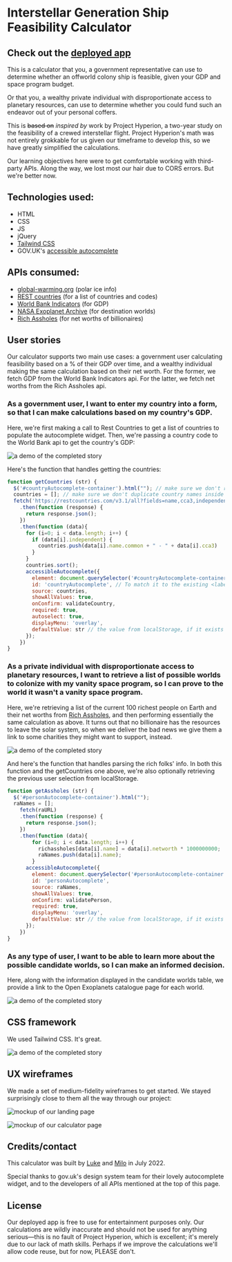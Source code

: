 # Interstellar Generation Ship Feasibility Calculator

## Check out the [deployed app](https://lshillman.github.io/generation-ship-calculator/)

This is a calculator that you, a government representative can use to determine whether an offworld colony ship is feasible, given your GDP and space program budget.

Or that you, a wealthy private individual with disproportionate access to planetary resources, can use to determine whether you could fund such an endeavor out of your personal coffers.

This is ~~based on~~ _inspired by_ work by Project Hyperion, a two-year study on the feasibility of a crewed interstellar flight. Project Hyperion's math was not entirely grokkable for us given our timeframe to develop this, so we have greatly simplified the calculations.

Our learning objectives here were to get comfortable working with third-party APIs. Along the way, we lost most our hair due to CORS errors. But we're better now.


## Technologies used:

* HTML
* CSS
* JS
* jQuery
* [Tailwind CSS](https://tailwindcss.com/)
* GOV.UK's [accessible autocomplete](https://github.com/alphagov/accessible-autocomplete)

## APIs consumed:
* [global-warming.org](https://global-warming.org/) (polar ice info)
* [REST countries](https://restcountries.com/) (for a list of countries and codes)
* [World Bank Indicators](https://datahelpdesk.worldbank.org/knowledgebase/articles/898581-api-basic-call-structures) (for GDP)
* [NASA Exoplanet Archive](https://exoplanetarchive.ipac.caltech.edu/docs/program_interfaces.html) (for destination worlds)
* [Rich Assholes](https://richassholes.ml/) (for net worths of billionaires)

## User stories

Our calculator supports two main use cases: a government user calculating feasibility based on a % of their GDP over time, and a wealthy individual making the same calculation based on their net worth. For the former, we fetch GDP from the World Bank Indicators api. For the latter, we fetch net worths from the Rich Assholes api.

### As a government user, I want to enter my country into a form, so that I can make calculations based on my country's GDP.
Here, we're first making a call to Rest Countries to get a list of countries to populate the autocomplete widget. Then, we're passing a country code to the World Bank api to get the country's GDP:

![a demo of the completed story](./assets/readme/gs-country.gif)

Here's the function that handles getting the countries:
````javascript
function getCountries (str) {
  $('#countryAutocomplete-container').html(""); // make sure we don't render two autocompletes after getting stuff from localStorage
  countries = []; // make sure we don't duplicate country names inside the list after loading localStorage
  fetch('https://restcountries.com/v3.1/all?fields=name,cca3,independent')
    .then(function (response) {
      return response.json();
    })
    .then(function (data){
      for (i=0; i < data.length; i++) {
        if (data[i].independent) {
          countries.push(data[i].name.common + " - " + data[i].cca3)
        }
      }
      countries.sort();
      accessibleAutocomplete({
        element: document.querySelector('#countryAutocomplete-container'),
        id: 'countryAutocomplete', // To match it to the existing <label>.
        source: countries,
        showAllValues: true,
        onConfirm: validateCountry,
        required: true,
        autoselect: true,
        displayMenu: 'overlay',
        defaultValue: str // the value from localStorage, if it exists
      });
    })
}
````

### As a private individual with disproportionate access to planetary resources, I want to retrieve a list of possible worlds to colonize with my vanity space program, so I can prove to the world it wasn't a vanity space program.
Here, we're retrieving a list of the current 100 richest people on Earth and their net worths from [Rich Assholes](https://richassholes.ml/), and then performing essentially the same calculation as above. It turns out that no billionaire has the resources to leave the solar system, so when we deliver the bad news we give them a link to some charities they might want to support, instead.

![a demo of the completed story](./assets/readme/gs-individual.gif)

And here's the function that handles parsing the rich folks' info. In both this function and the getCountries one above, we're also optionally retrieving the previous user selection from localStorage.

````javascript
function getAssholes (str) {
  $('#personAutocomplete-container').html("");
  raNames = [];
    fetch(raURL)
    .then(function (response) {
      return response.json();
    })
    .then(function (data){
        for (i=0; i < data.length; i++) {
          richassholes[data[i].name] = data[i].networth * 1000000000;
          raNames.push(data[i].name);
        }
      accessibleAutocomplete({
        element: document.querySelector('#personAutocomplete-container'),
        id: 'personAutocomplete',
        source: raNames,
        showAllValues: true,
        onConfirm: validatePerson,
        required: true,
        displayMenu: 'overlay',
        defaultValue: str // the value from localStorage, if it exists
      });
    })
}
````

### As any type of user, I want to be able to learn more about the possible candidate worlds, so I can make an informed decision.

Here, along with the information displayed in the candidate worlds table, we provide a link to the Open Exoplanets catalogue page for each world.

![a demo of the completed story](./assets/readme/gs-learnmore.gif)

## CSS framework

We used Tailwind CSS. It's great.

![a demo of the completed story](./assets/readme/gs-responsive-behavior.gif)


## UX wireframes

We made a set of medium-fidelity wireframes to get started. We stayed surprisingly close to them all the way through our project:

![mockup of our landing page](./assets/readme/landing.png)

![mockup of our calculator page](./assets/readme/table.png)


## Credits/contact

This calculator was built by [Luke](https://github.com/lshillman) and [Milo](https://github.com/MiloCOLO) in July 2022.

Special thanks to gov.uk's design system team for their lovely autocomplete widget, and to the developers of all APIs mentioned at the top of this page.


## License

Our deployed app is free to use for entertainment purposes only. Our calculations are wildly inaccurate and should not be used for anything serious—this is no fault of Project Hyperion, which is excellent; it's merely due to our lack of math skills. Perhaps if we improve the calculations we'll allow code reuse, but for now, PLEASE don't.